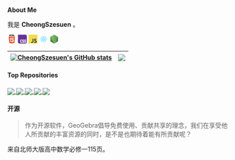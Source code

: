 
<br />

**About Me**  

我是 **CheongSzesuen** 。


<code><img height="20" alt="html" src="https://raw.githubusercontent.com/github/explore/main/topics/html/html.png"></code>
<code><img height="20" alt="css" src="https://raw.githubusercontent.com/github/explore/main/topics/css/css.png"></code>
<code><img height="20" alt="javascript" src="https://raw.githubusercontent.com/github/explore/main/topics/javascript/javascript.png"></code>
<code><img height="20" alt="react" src="https://raw.githubusercontent.com/github/explore/main/topics/react/react.png"></code>
<code><img height="20" alt="nodejs" src="https://raw.githubusercontent.com/github/explore/main/topics/nodejs/nodejs.png"></code>

| <a href="https://github.com/CheongSzesuen/github-readme-stats"><img align="center" src="https://github-readme-stats.vercel.app/api?username=CheongSzesuen&show_icons=true&include_all_commits=true&theme=buefy&hide_border=true" alt="CheongSzesuen's GitHub stats" /></a> | <a href="https://github.com/CheongSzesuen/github-readme-stats"><img align="center" src="https://github-readme-stats.vercel.app/api/top-langs/?username=CheongSzesuen&layout=compact&theme=buefy&hide_border=true" /></a> |
| ------------- | ------------- |

#### Top Repositories  

<a href="https://github.com/CheongSzesuen/CheongSzesuen.github.io">
  <img align="center" src="https://github-readme-stats.vercel.app/api/pin/?username=CheongSzesuen&repo=CheongSzesuen.github.io&theme=buefy" />
</a>
<a href="https://github.com/still-alive-hhz/OK-School-Life">
  <img align="center" src="https://github-readme-stats.vercel.app/api/pin/?username=still-alive-hhz&repo=OK-School-Life&theme=buefy" />
</a>

<a href="https://github.com/CheongSzesuen/OK-School-Life-MiBandPro">
  <img align="center" src="https://github-readme-stats.vercel.app/api/pin/?username=CheongSzesuen&repo=OK-School-Life-MiBandPro&theme=buefy" />
</a>

<a href="https://github.com/CheongSzesuen/OK-School-Life-Web">
  <img align="center" src="https://github-readme-stats.vercel.app/api/pin/?username=CheongSzesuen&repo=OK-School-Life-Web&theme=buefy" />
</a>

<a href="https://github.com/CheongSzesuen/Image2Array">
  <img align="center" src="https://github-readme-stats.vercel.app/api/pin/?username=CheongSzesuen&repo=Image2Array&theme=buefy" />
</a>

#### 开源
>作为开源软件，GeoGebra倡导免费使用、贡献共享的理念，我们在享受他人所贡献的丰富资源的同时，是不是也期待着能有所贡献呢？

来自北师大版高中数学必修一115页。

